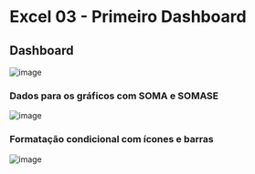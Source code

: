# Excel 03 - Primeiro Dashboard

## Dashboard
![image](https://github.com/dsCarneiro/Excel03--Primeiro_Dashboard/assets/148643524/beafa2e3-20e1-4fa9-8b5c-561fb4496891)

### Dados para os gráficos com SOMA e SOMASE
![image](https://github.com/dsCarneiro/Excel03--Primeiro_Dashboard/assets/148643524/c2148fa1-75b9-4280-a407-b965e581986c)

### Formatação condicional com ícones e barras
![image](https://github.com/dsCarneiro/Excel03--Primeiro_Dashboard/assets/148643524/53f86239-9d13-4a4f-be88-73b7a08737fb)
